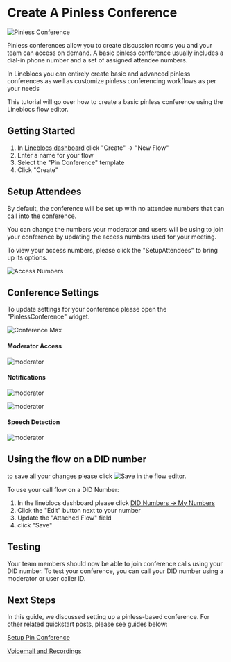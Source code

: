 # Create A Pinless Conference

![Pinless Conference](/img/frontend/docs/pinless-conference/main.png)

Pinless conferences allow you to create discussion rooms you and your team can access on demand.
A basic pinless conference usually includes a dial-in phone number and a set of assigned attendee numbers.

In Lineblocs you can entirely create basic and advanced pinless conferences as well as customize pinless conferencing workflows as per your needs

This tutorial will go over how to create a basic pinless conference using the Lineblocs flow editor.

## Getting Started

1. In [Lineblocs dashboard](https://app.lineblocs.com/#/dashboard) click "Create" -> "New Flow"
2. Enter a name for your flow
3. Select the "Pin Conference" template
4. Click "Create"

## Setup Attendees

By default, the conference will be set up with no attendee numbers that can call into the conference.

You can change the numbers your moderator and users will be using to join your conference by updating the access numbers used for your meeting.

To view your access numbers, please click the "SetupAttendees" to bring up its options.

![Access Numbers](/img/frontend/docs/pinless-conference/access-numbers.png)

## Conference Settings

To update settings for your conference please open the "PinlessConference" widget.

![Conference Max](/img/frontend/docs/pinned-conference/conference-max.png)

#### Moderator Access
![moderator](/img/frontend/docs/pinned-conference/moderator.png)

#### Notifications
![moderator](/img/frontend/docs/pinned-conference/beep-1.png)

![moderator](/img/frontend/docs/pinned-conference/beep-2.png)

#### Speech Detection

![moderator](/img/frontend/docs/pinned-conference/speech.png)

## Using the flow on a DID number

to save all your changes please click ![Save](/img/frontend/docs/shared/save.png) in the flow editor.

To use your call flow on a DID Number:

1. In the lineblocs dashboard please click [DID Numbers -> My Numbers](https://app.lineblocs.com/#/dashboard/dids/my-numbers)
2. Click the "Edit" button next to your number
3. Update the "Attached Flow" field
4. click "Save"

## Testing

Your team members should now be able to join conference calls using your DID number. To test your conference, you can call your DID number using a moderator or user caller ID.

## Next Steps

In this guide, we discussed setting up a pinless-based conference. For other related quickstart posts, please see guides below:

[Setup Pin Conference](https://lineblocs.com/resources/quickstarts/pin-conference)

[Voicemail and Recordings](https://lineblocs.com/resources/quickstarts/recordings-and-voicemail)